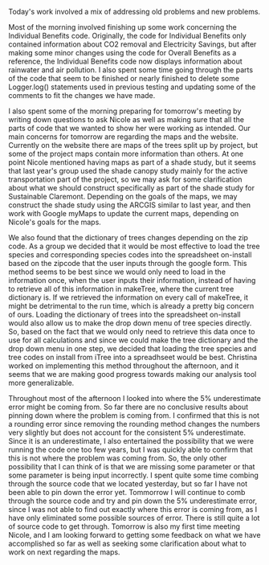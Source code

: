 Today's work involved a mix of addressing old problems and new problems.

Most of the morning involved finishing up some work concerning the Individual Benefits code. Originally, the code for Individual Benefits only contained information about CO2 removal and Electricity Savings, but after making some minor changes using the code for Overall Benefits as a reference, the Individual Benefits code now displays information about rainwater and air pollution. I also spent some time going through the parts of the code that seem to be finished or nearly finished to delete some Logger.log() statements used in previous testing and updating some of the comments to fit the changes we have made.

I also spent some of the morning preparing for tomorrow's meeting by writing down questions to ask Nicole as well as making sure that all the parts of code that we wanted to show her were working as intended. Our main concerns for tomorrow are regarding the maps and the website. Currently on the website there are maps of the trees split up by project, but some of the project maps contain more information than others. At one point Nicole mentioned having maps as part of a shade study, but it seems that last year's group used the shade canopy study mainly for the active transportation part of the project, so we may ask for some clarification about what we should construct specifically as part of the shade study for Sustainable Claremont. Depending on the goals of the maps, we may construct the shade study using the ARCGIS similar to last year, and then work with Google myMaps to update the current maps, depending on Nicole's goals for the maps.

We also found that the dictionary of trees changes depending on the zip code. As a group we decided that it would be most effective to load the tree species and corresponding species codes into the spreadsheet on-install based on the zipcode that the user inputs through the google form. This method seems to be best since we would only need to load in the information once, when the user inputs their information, instead of having to retrieve all of this information in makeTree, where the current tree dictionary is. If we retrieved the information on every call of makeTree, it might be detrimental to the run time, which is already a pretty big concern of ours. Loading the dictionary of trees into the spreadsheet on-install would also allow us to make the drop down menu of tree species directly. So, based on the fact that we would only need to retrieve this data once to use for all calculations and since we could make the tree dictionary and the drop down menu in one step, we decided that loading the tree species and tree codes on install from iTree into a spreadhseet would be best. Christina worked on implementing this method throughout the afternoon, and it seems that we are making good progress towards making our analysis tool more generalizable.

Throughout most of the afternoon I looked into where the 5% underestimate error might be coming from. So far there are no conclusive results about pinning down where the problem is coming from. I confirmed that this is not a rounding error since removing the rounding method changes the numbers very slightly but does not account for the consistent 5% underestimate. Since it is an underestimate, I also entertained the possibility that we were running the code one too few years, but I was quickly able to confirm that this is not where the problem was coming from. So, the only other possibility that I can think of is that we are missing some parameter or that some parameter is being input incorrectly. I spent quite some time combing through the source code that we located yesterday, but so far I have not been able to pin down the error yet.
Tommorrow I will continue to comb through the source code and try and pin down the 5% underestimate error, since I was not able to find out exactly where this error is coming from, as I have only eliminated some possible sources of error. There is still quite a lot of source code to get through. Tomorrow is also my first time meeting Nicole, and I am looking forward to getting some feedback on what we have accomplished so far as well as seeking some clarification about what to work on next regarding the maps. 
